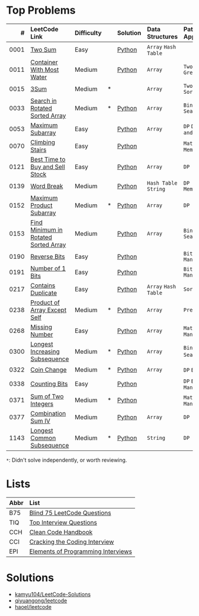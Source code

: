 # Top Problems

| #    | LeetCode Link                                                                                              | Difficulty |    | Solution                                                                                                    | Data Structures            | Patterns / Approaches      | B75                | TIQ                | CCH                | CCI                | EPI                |
|-----:|:-----------------------------------------------------------------------------------------------------------|:-----------|:---|:------------------------------------------------------------------------------------------------------------|:---------------------------|:---------------------------|:------------------:|:------------------:|:------------------:|:------------------:|:------------------:|
| 0001 | [Two Sum](https://leetcode.com/problems/two-sum/)                                                          | Easy       |    | [Python](/0001-0099/0001-two-sum/0001-two-sum.py)                                                           | `Array` `Hash Table`       |                            | :heavy_check_mark: |                    | :heavy_check_mark: |                    |                    |
| 0011 | [Container With Most Water](https://leetcode.com/problems/container-with-most-water/)                      | Medium     |    | [Python](/0001-0099/0011-container-with-most-water/0011-container-with-most-water.py)                       | `Array`                    | `Two Pointers` `Greedy`    | :heavy_check_mark: |                    |                    |                    |                    |
| 0015 | [3Sum](https://leetcode.com/problems/3sum/)                                                                | Medium     | *  |                                                                                                             | `Array`                    | `Two Pointers` `Sorting`   | :heavy_check_mark: |                    |                    |                    |                    |
| 0033 | [Search in Rotated Sorted Array](https://leetcode.com/problems/search-in-rotated-sorted-array/)            | Medium     | *  | [Python](/0001-0099/0033-search-in-rotated-sorted-array/0033-search-in-rotated-sorted-array.py)             | `Array`                    | `Binary Search`            | :heavy_check_mark: |                    |                    |                    |                    |
| 0053 | [Maximum Subarray](https://leetcode.com/problems/maximum-subarray/)                                        | Easy       |    | [Python](/0001-0099/0053-maximum-subarray/0053-maximum-subarray.py)                                         | `Array`                    | `DP` `Divide and Conquer`  | :heavy_check_mark: |                    | :heavy_check_mark: |                    |                    |
| 0070 | [Climbing Stairs](https://leetcode.com/problems/climbing-stairs/)                                          | Easy       |    | [Python](/0001-0099/0070-climbing-stairs/0070-climbing-stairs.py)                                           |                            | `Math` `DP` `Memorization` | :heavy_check_mark: |                    |                    |                    |                    |
| 0121 | [Best Time to Buy and Sell Stock](https://leetcode.com/problems/best-time-to-buy-and-sell-stock/)          | Easy       |    | [Python](/0100-0199/0121-best-time-to-buy-and-sell-stock/0121-best-time-to-buy-and-sell-stock.py)           | `Array`                    | `DP`                       | :heavy_check_mark: |                    |                    |                    |                    |
| 0139 | [Word Break](https://leetcode.com/problems/word-break/)                                                    | Medium     |    | [Python](/0100-0199/0139-word-break/0139-word-break.py)                                                     | `Hash Table` `String`      | `DP` `Memorization`        | :heavy_check_mark: |                    |                    |                    |                    |
| 0152 | [Maximum Product Subarray](https://leetcode.com/problems/maximum-product-subarray/)                        | Medium     | *  | [Python](/0100-0199/0152-maximum-product-subarray/0152-maximum-product-subarray.py)                         | `Array`                    | `DP`                       | :heavy_check_mark: |                    | :heavy_check_mark: |                    |                    |
| 0153 | [Find Minimum in Rotated Sorted Array](https://leetcode.com/problems/find-minimum-in-rotated-sorted-array/)| Medium     |    | [Python](/0100-0199/0153-find-minimum-in-rotated-sorted-array/0153-find-minimum-in-rotated-sorted-array.py) | `Array`                    | `Binary Search`            | :heavy_check_mark: |                    | :heavy_check_mark: |                    |                    |
| 0190 | [Reverse Bits](https://leetcode.com/problems/reverse-bits/)                                                | Easy       |    | [Python](/0100-0199/0190-reverse-bits/0190-reverse-bits.py)                                                 |                            | `Bit Manipulation`         | :heavy_check_mark: |                    |                    |                    |                    |
| 0191 | [Number of 1 Bits](https://leetcode.com/problems/number-of-1-bits/)                                        | Easy       |    | [Python](/0100-0199/0191-number-of-1-bits/0191-number-of-1-bits.py)                                         |                            | `Bit Manipulation`         | :heavy_check_mark: |                    | :heavy_check_mark: |                    |                    |
| 0217 | [Contains Duplicate](https://leetcode.com/problems/contains-duplicate/)                                    | Easy       |    | [Python](/0200-0299/0217-contains-duplicate/0217-contains-duplicate.py)                                     | `Array` `Hash Table`       | `Sorting`                  | :heavy_check_mark: |                    |                    |                    |                    |
| 0238 | [Product of Array Except Self](https://leetcode.com/problems/product-of-array-except-self/)                | Medium     | *  | [Python](/0200-0299/0238-product-of-array-except-self/0238-product-of-array-except-self.py)                 | `Array`                    | `Prefix Sum`               | :heavy_check_mark: |                    |                    |                    |                    |
| 0268 | [Missing Number](https://leetcode.com/problems/missing-number/)                                            | Easy       |    | [Python](/0200-0299/0268-missing-number/0268-missing-number.py)                                             | `Array`                    | `Math` `Bit Manipulation`  | :heavy_check_mark: |                    |                    |                    |                    |
| 0300 | [Longest Increasing Subsequence](https://leetcode.com/problems/longest-increasing-subsequence/)            | Medium     | *  | [Python](/0300-0399/0300-longest-increasing-subsequence/0300-longest-increasing-subsequence.py)             | `Array`                    | `Binary Search` `DP`       | :heavy_check_mark: |                    |                    |                    |                    |
| 0322 | [Coin Change](https://leetcode.com/problems/coin-change/)                                                  | Medium     | *  | [Python](/0300-0399/0322-coin-change/0322-coin-change.py)                                                   | `Array`                    | `DP` `BFS`                 | :heavy_check_mark: |                    |                    |                    |                    |
| 0338 | [Counting Bits](https://leetcode.com/problems/counting-bits/)                                              | Easy       |    | [Python](/0300-0399/0338-counting-bits/0338-counting-bits.py)                                               |                            | `DP` `Bit Manipulation`    | :heavy_check_mark: |                    |                    |                    |                    |
| 0371 | [Sum of Two Integers](https://leetcode.com/problems/sum-of-two-integers/)                                  | Medium     | *  | [Python](/0300-0399/0371-sum-of-two-integers/0371-sum-of-two-integers.py)                                   |                            | `Math` `Bit Manipulation`  | :heavy_check_mark: |                    |                    |                    |                    |
| 0377 | [Combination Sum IV](https://leetcode.com/problems/combination-sum-iv/)                                    | Medium     |    | [Python](/0300-0399/0377-combination-sum-iv/0377-combination-sum-iv.py)                                     | `Array`                    | `DP`                       | :heavy_check_mark: |                    |                    |                    |                    |
| 1143 | [Longest Common Subsequence](https://leetcode.com/problems/longest-common-subsequence/)                    | Medium     | *  | [Python](/1100-1199/1143-longest-common-subsequence/1143-longest-common-subsequence.py)                     | `String`                   | `DP`                       | :heavy_check_mark: |                    |                    |                    |                    |

`*`: Didn't solve independently, or worth reviewing.

# Lists

| Abbr | List                                                                                                              |
|:-----|:------------------------------------------------------------------------------------------------------------------|
| B75  | [Blind 75 LeetCode Questions](https://leetcode.com/discuss/general-discussion/460599/blind-75-leetcode-questions) |
| TIQ  | [Top Interview Questions](https://leetcode.com/explore/interview/card/top-interview-questions-easy/)              |
| CCH  | [Clean Code Handbook](https://app.selz.com/item/546c6e1ab7987209fc7fd418)                                         |
| CCI  | [Cracking the Coding Interview](https://www.crackingthecodinginterview.com/)                                      |
| EPI  | [Elements of Programming Interviews](https://elementsofprogramminginterviews.com/)                                |

# Solutions

- [kamyu104/LeetCode-Solutions](https://github.com/kamyu104/LeetCode-Solutions)
- [qiyuangong/leetcode](https://github.com/qiyuangong/leetcode)
- [haoel/leetcode](https://github.com/haoel/leetcode)
